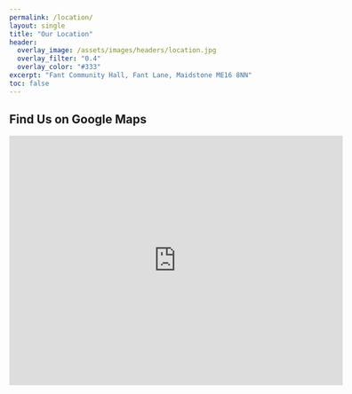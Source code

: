 ```yaml
---
permalink: /location/
layout: single
title: "Our Location"
header:
  overlay_image: /assets/images/headers/location.jpg
  overlay_filter: "0.4"
  overlay_color: "#333"
excerpt: "Fant Community Hall, Fant Lane, Maidstone ME16 8NN"
toc: false
---
```


## Find Us on Google Maps

<iframe src="https://www.google.com/maps/embed?pb=!1m18!1m12!1m3!1d19928.62915425191!2d0.025711683349616266!3d51.36485090160415!2m3!1f0!2f0!3f0!3m2!1i1024!2i768!4f13.1!3m3!1m2!1s0x47df33e096535201%3A0x9eba98a2c66f485f!2sFant%20Community%20Hall!5e0!3m2!1sen!2suk!4v1729182825998!5m2!1sen!2suk" width="600" height="450" style="border:0;" allowfullscreen="" loading="lazy" referrerpolicy="no-referrer-when-downgrade"></iframe>
